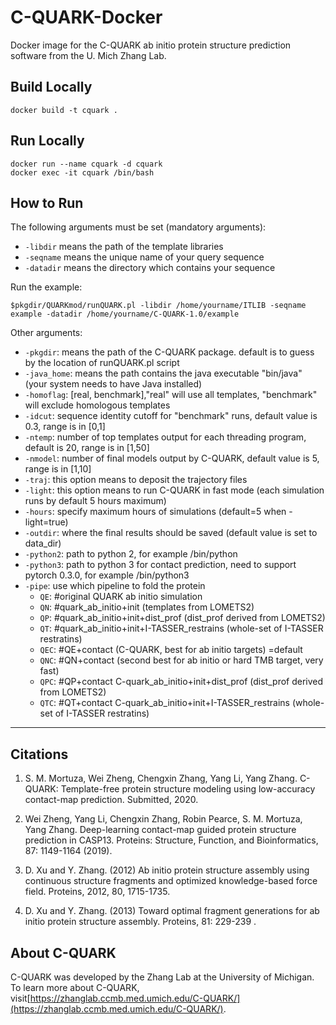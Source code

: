 # C-QUARK-Docker
Docker image for the C-QUARK ab initio protein structure prediction software from the U. Mich Zhang Lab.


## Build Locally
```
docker build -t cquark .
```

## Run Locally
```
docker run --name cquark -d cquark
docker exec -it cquark /bin/bash
```

## How to Run
   
The following arguments must be set (mandatory arguments):
- `-libdir`  means the path of the template libraries
- `-seqname` means the unique name of your query sequence
- `-datadir` means the directory which contains your sequence 

Run the example: 
```
$pkgdir/QUARKmod/runQUARK.pl -libdir /home/yourname/ITLIB -seqname example -datadir /home/yourname/C-QUARK-1.0/example
```
Other arguments:

- `-pkgdir`: means the path of the C-QUARK package. default is to guess by the location of runQUARK.pl script
- `-java_home`: means the path contains the java executable "bin/java" (your system needs to have Java installed)
- `-homoflag`: [real, benchmark],"real" will use all templates, "benchmark" will exclude homologous templates    
- `-idcut`: sequence identity cutoff for "benchmark" runs, default value is 0.3, range is in [0,1]    
- `-ntemp`: number of top templates output for each threading program, default is 20, range is in [1,50]    
- `-nmodel`: number of final models output by C-QUARK, default value is 5, range is in [1,10]
- `-traj`: this option means to deposit the trajectory files
- `-light`: this option means to run C-QUARK in fast mode (each simulation runs by default 5 hours maximum)
- `-hours`: specify maximum hours of simulations (default=5 when -light=true)
- `-outdir`: where the final results should be saved (default value is set to data_dir)
- `-python2`: path to python 2, for example /bin/python 
- `-python3`: path to python 3 for contact prediction, need to support pytorch 0.3.0, for example /bin/python3
- `-pipe`: use which pipeline to fold the protein
  - `QE`: #original QUARK ab initio simulation
  - `QN`: #quark_ab_initio+init (templates from LOMETS2)
  - `QP`: #quark_ab_initio+init+dist_prof (dist_prof derived from LOMETS2)
  - `QT`: #quark_ab_initio+init+I-TASSER_restrains (whole-set of I-TASSER restratins)
  - `QEC`: #QE+contact (C-QUARK, best for ab initio targets)   =default
  - `QNC`: #QN+contact (second best for ab initio or hard TMB target, very fast)
  - `QPC`: #QP+contact C-quark_ab_initio+init+dist_prof (dist_prof derived from LOMETS2)
  - `QTC`: #QT+contact C-quark_ab_initio+init+I-TASSER_restrains (whole-set of I-TASSER restratins)


-----------------------

## Citations
1. S. M. Mortuza, Wei Zheng, Chengxin Zhang, Yang Li, Yang Zhang. C-QUARK: Template-free protein structure modeling using low-accuracy contact-map prediction. Submitted, 2020.

2. Wei Zheng, Yang Li, Chengxin Zhang, Robin Pearce, S. M. Mortuza, Yang Zhang. Deep-learning contact-map guided protein structure prediction in CASP13. Proteins: Structure, Function, and Bioinformatics, 87: 1149-1164 (2019).

3. D. Xu and Y. Zhang. (2012) Ab initio protein structure assembly using continuous structure fragments and optimized knowledge-based force field. Proteins, 2012, 80, 1715-1735. 

4. D. Xu and Y. Zhang. (2013) Toward optimal fragment generations for ab initio protein structure assembly. Proteins, 81: 229-239 . 


## About C-QUARK
C-QUARK was developed by the Zhang Lab at the University of Michigan. To learn more about C-QUARK, visit[https://zhanglab.ccmb.med.umich.edu/C-QUARK/](https://zhanglab.ccmb.med.umich.edu/C-QUARK/).
